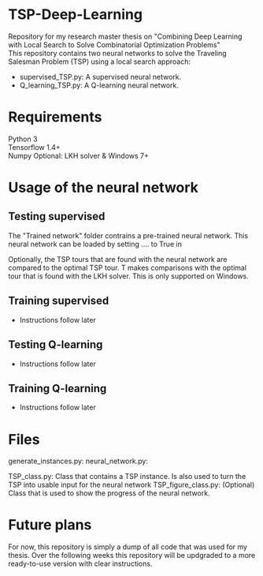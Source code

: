 # TSP-Deep-Learning
Repository for my research master thesis on "Combining Deep Learning with Local Search to Solve Combinatorial Optimization Problems"  
This repository contains two neural networks to solve the Traveling Salesman Problem (TSP) using a local search approach:
- supervised_TSP.py: A supervised neural network.
- Q_learning_TSP.py: A Q-learning neural network.  


# Requirements
Python 3  
Tensorflow 1.4+  
Numpy 
Optional: LKH solver & Windows 7+


# Usage of the neural network

## Testing supervised
The "Trained network" folder contrains a pre-trained neural network. This neural network can be loaded by setting .... to True in 

Optionally, the TSP tours that are found with the neural network are compared to the optimal TSP tour. T makes comparisons with the optimal tour that is found with the LKH solver. This is only supported on Windows. 

## Training supervised
- Instructions follow later  
<!---
For a full description of how this, take a look at my thesis that is included in the ... folder.
--> 

## Testing Q-learning
- Instructions follow later

## Training Q-learning
- Instructions follow later

# Files
generate_instances.py: 
neural_network.py: 

TSP_class.py: Class that contains a TSP instance. Is also used to turn the TSP into usable input for the neural network
TSP_figure_class.py: (Optional) Class that is used to show the progress of the neural network.




# Future plans
For now, this repository is simply a dump of all code that was used for my thesis.
Over the following weeks this repository will be updgraded to a more ready-to-use version with clear instructions.


